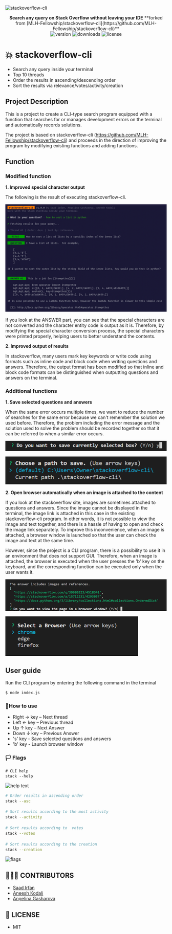 ![stackoverflow-cli](images/cover.png)

<div align="center">
	<b>Search any query on Stack Overflow without leaving your IDE</b>
	**forked from [MLH-Fellowship/stackoverflow-cli](https://github.com/MLH-Fellowship/stackoverflow-cli)**
	<br>
	<img src="https://img.shields.io/npm/v/cli-stackoverflow?color=%23f48024" alt="version">
	<img src="https://img.shields.io/npm/dt/cli-stackoverflow?color=f48024" alt="downloads">
	<img src="https://img.shields.io/npm/l/cli-stackoverflow?color=f48024" alt="license">
</div>

# 💥 stackoverflow-cli

- Search any query inside your terminal
- Top 10 threads
- Order the results in ascending/descending order
- Sort the results via relevance/votes/activity/creation

## Project Description

This is a project to create a CLI-type search program equipped with a function that searches for or manages development errors on the terminal and automatically records solutions.

The project is based on stackoverflow-cli (https://github.com/MLH-Fellowship/stackoverflow-cli) and proceeds in the direction of improving the program by modifying existing functions and adding functions.

## Function

### Modified function 

**1. Improved special character output**

The following is the result of executing stackoverflow-cli.

![image-20220530164744344](images/1.png)

   If you look at the ANSWER part, you can see that the special characters are not converted and the character entity code is output as it is. Therefore, by modifying the special character conversion process, the special characters were printed properly, helping users to better understand the contents.

**2. Improved output of results**

   In stackoverflow, many users mark key keywords or write code using formats such as inline code and block code when writing questions and answers. Therefore, the output format has been modified so that inline and block code formats can be distinguished when outputting questions and answers on the terminal.

### Additional functions

**1. Save selected questions and answers**

   When the same error occurs multiple times, we want to reduce the number of searches for the same error because we can't remember the solution we used before. Therefore, the problem including the error message and the solution used to solve the problem should be recorded together so that it can be referred to when a similar error occurs. 

![image-20220614140857515](images/1-1.png)

![image-20220614140802652](images/1-2.png)

**2. Open browser automatically when an image is attached to the content**

   If you look at the stackoverflow site, images are sometimes attached to questions and answers. Since the image cannot be displayed in the terminal, the image link is attached in this case in the existing stackoverflow-cli program. In other words, it is not possible to view the image and text together, and there is a hassle of having to open and check the image link separately. To improve this inconvenience, when an image is attached, a browser window is launched so that the user can check the image and text at the same time.

   However, since the project is a CLI program, there is a possibility to use it in an environment that does not support GUI. Therefore, when an image is attached, the browser is executed when the user presses the 'b' key on the keyboard, and the corresponding function can be executed only when the user wants it.

![image-20220614140919795](images/2-1.png)

![image-20220614140926020](images/2-2.png)

## User guide

Run the CLI program by entering the following command in the terminal

```sh
$ node index.js
```

### 📃How to use

- Right → key – Next thread
- Left ← key – Previous thread
- Up ↑ key – Next Answer
- Down ↓ key – Previous Answer
- 's'  key - Save selected questions and answers
- 'b' key -  Launch browser window

### 🏳 Flags

```
# CLI help
stack --help
```

![help text](images/cli-help.png)

```sh
# Order results in ascending order
stack --asc

# Sort results according to the most activity
stack --activity

# Sort results according to  votes
stack --votes

# Sort results according to the creation
stack --creation
```

![flags](images/flags-demo.gif)

## 👨🏻‍💻 CONTRIBUTORS

- [Saad Irfan](https://github.com/msaaddev)
- [Aneesh Kodali](https://github.com/aneeshkodali)
- [Angelina Gasharova](https://github.com/angelinag)

## 🔑 LICENSE

- MIT
